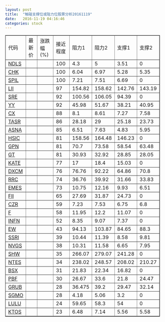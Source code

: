 ```yaml
---
layout: post
title:  "触碰支撑位或阻力位股票分析20161119"
date:   2016-11-19 04:16:46
categories: stock
---
```

<script type="text/javascript">
var stockList = []
stockList.push('gb_ndls');
stockList.push('gb_chk');
stockList.push('gb_spil');
stockList.push('gb_lii');
stockList.push('gb_sre');
stockList.push('gb_yy');
stockList.push('gb_cx');
stockList.push('gb_tasr');
stockList.push('gb_asna');
stockList.push('gb_hsic');
stockList.push('gb_gpn');
stockList.push('gb_gt');
stockList.push('gb_kate');
stockList.push('gb_dxcm');
stockList.push('gb_rrc');
stockList.push('gb_emes');
stockList.push('gb_fii');
stockList.push('gb_czr');
stockList.push('gb_f');
stockList.push('gb_infn');
stockList.push('gb_ew');
stockList.push('gb_ssri');
stockList.push('gb_nvgs');
stockList.push('gb_shw');
stockList.push('gb_ntes');
stockList.push('gb_bsx');
stockList.push('gb_pbf');
stockList.push('gb_grub');
stockList.push('gb_sgmo');
stockList.push('gb_lulu');
stockList.push('gb_ktos');
</script>
<table border="1">
 <tr>
 <td>代码</td>
 <td>最新价</td>
 <td>涨跌幅(%)</td>
 <td>接近程度</td>
 <td>阻力1</td>
 <td>阻力2</td>
 <td>支撑1</td>
 <td>支撑2</td>
</tr>
  <tr id="ndls" class="red">
  <td><a href="http://stock.finance.sina.com.cn/usstock/quotes/NDLS.html" target="_blank">NDLS</a></td><td></td><td></td><td>100</td><td>4.3</td><td>5</td><td>3.51</td><td>0</td></tr>
  <tr id="chk" class="red">
  <td><a href="http://stock.finance.sina.com.cn/usstock/quotes/CHK.html" target="_blank">CHK</a></td><td></td><td></td><td>100</td><td>6.04</td><td>6.97</td><td>5.28</td><td>5.35</td></tr>
  <tr id="spil" class="red">
  <td><a href="http://stock.finance.sina.com.cn/usstock/quotes/SPIL.html" target="_blank">SPIL</a></td><td></td><td></td><td>100</td><td>7.21</td><td>7.51</td><td>6.69</td><td>0</td></tr>
  <tr id="lii" class="red">
  <td><a href="http://stock.finance.sina.com.cn/usstock/quotes/LII.html" target="_blank">LII</a></td><td></td><td></td><td>97</td><td>154.82</td><td>158.62</td><td>142.76</td><td>143.19</td></tr>
  <tr id="sre" class="red">
  <td><a href="http://stock.finance.sina.com.cn/usstock/quotes/SRE.html" target="_blank">SRE</a></td><td></td><td></td><td>92</td><td>100.56</td><td>106.05</td><td>94.39</td><td>0</td></tr>
  <tr id="yy" class="red">
  <td><a href="http://stock.finance.sina.com.cn/usstock/quotes/YY.html" target="_blank">YY</a></td><td></td><td></td><td>92</td><td>45.98</td><td>51.67</td><td>38.21</td><td>40.95</td></tr>
  <tr id="cx" class="red">
  <td><a href="http://stock.finance.sina.com.cn/usstock/quotes/CX.html" target="_blank">CX</a></td><td></td><td></td><td>88</td><td>8.1</td><td>8.61</td><td>7.27</td><td>7.58</td></tr>
  <tr id="tasr" class="red">
  <td><a href="http://stock.finance.sina.com.cn/usstock/quotes/TASR.html" target="_blank">TASR</a></td><td></td><td></td><td>86</td><td>28.18</td><td>29</td><td>25.18</td><td>23.73</td></tr>
  <tr id="asna" class="red">
  <td><a href="http://stock.finance.sina.com.cn/usstock/quotes/ASNA.html" target="_blank">ASNA</a></td><td></td><td></td><td>85</td><td>6.51</td><td>7.63</td><td>4.83</td><td>5.95</td></tr>
  <tr id="hsic" class="red">
  <td><a href="http://stock.finance.sina.com.cn/usstock/quotes/HSIC.html" target="_blank">HSIC</a></td><td></td><td></td><td>81</td><td>158.56</td><td>164.48</td><td>146.23</td><td>0</td></tr>
  <tr id="gpn" class="green">
  <td><a href="http://stock.finance.sina.com.cn/usstock/quotes/GPN.html" target="_blank">GPN</a></td><td></td><td></td><td>81</td><td>70.7</td><td>73.58</td><td>58.54</td><td>63.48</td></tr>
  <tr id="gt" class="red">
  <td><a href="http://stock.finance.sina.com.cn/usstock/quotes/GT.html" target="_blank">GT</a></td><td></td><td></td><td>81</td><td>30.93</td><td>32.92</td><td>28.85</td><td>28.05</td></tr>
  <tr id="kate" class="red">
  <td><a href="http://stock.finance.sina.com.cn/usstock/quotes/KATE.html" target="_blank">KATE</a></td><td></td><td></td><td>77</td><td>17</td><td>18.4</td><td>15.03</td><td>0</td></tr>
  <tr id="dxcm" class="green">
  <td><a href="http://stock.finance.sina.com.cn/usstock/quotes/DXCM.html" target="_blank">DXCM</a></td><td></td><td></td><td>76</td><td>76.76</td><td>92.22</td><td>64.86</td><td>70.8</td></tr>
  <tr id="rrc" class="green">
  <td><a href="http://stock.finance.sina.com.cn/usstock/quotes/RRC.html" target="_blank">RRC</a></td><td></td><td></td><td>74</td><td>36.76</td><td>39.92</td><td>31.66</td><td>33.83</td></tr>
  <tr id="emes" class="red">
  <td><a href="http://stock.finance.sina.com.cn/usstock/quotes/EMES.html" target="_blank">EMES</a></td><td></td><td></td><td>73</td><td>10.75</td><td>12.16</td><td>9.93</td><td>6.51</td></tr>
  <tr id="fii" class="red">
  <td><a href="http://stock.finance.sina.com.cn/usstock/quotes/FII.html" target="_blank">FII</a></td><td></td><td></td><td>65</td><td>27.69</td><td>31.87</td><td>24.73</td><td>0</td></tr>
  <tr id="czr" class="red">
  <td><a href="http://stock.finance.sina.com.cn/usstock/quotes/CZR.html" target="_blank">CZR</a></td><td></td><td></td><td>59</td><td>7.23</td><td>7.53</td><td>6.75</td><td>6.8</td></tr>
  <tr id="f" class="red">
  <td><a href="http://stock.finance.sina.com.cn/usstock/quotes/F.html" target="_blank">F</a></td><td></td><td></td><td>58</td><td>11.95</td><td>12.2</td><td>11.07</td><td>0</td></tr>
  <tr id="infn" class="red">
  <td><a href="http://stock.finance.sina.com.cn/usstock/quotes/INFN.html" target="_blank">INFN</a></td><td></td><td></td><td>52</td><td>8.35</td><td>9.07</td><td>7.37</td><td>0</td></tr>
  <tr id="ew" class="green">
  <td><a href="http://stock.finance.sina.com.cn/usstock/quotes/EW.html" target="_blank">EW</a></td><td></td><td></td><td>43</td><td>94.13</td><td>103.87</td><td>84.65</td><td>88.3</td></tr>
  <tr id="ssri" class="green">
  <td><a href="http://stock.finance.sina.com.cn/usstock/quotes/SSRI.html" target="_blank">SSRI</a></td><td></td><td></td><td>39</td><td>10.44</td><td>11.39</td><td>8.58</td><td>9.81</td></tr>
  <tr id="nvgs" class="green">
  <td><a href="http://stock.finance.sina.com.cn/usstock/quotes/NVGS.html" target="_blank">NVGS</a></td><td></td><td></td><td>38</td><td>10.31</td><td>11.58</td><td>6.65</td><td>7.95</td></tr>
  <tr id="shw" class="red">
  <td><a href="http://stock.finance.sina.com.cn/usstock/quotes/SHW.html" target="_blank">SHW</a></td><td></td><td></td><td>35</td><td>266.07</td><td>279.07</td><td>241.28</td><td>0</td></tr>
  <tr id="ntes" class="red">
  <td><a href="http://stock.finance.sina.com.cn/usstock/quotes/NTES.html" target="_blank">NTES</a></td><td></td><td></td><td>34</td><td>238.02</td><td>248.57</td><td>208.02</td><td>210.27</td></tr>
  <tr id="bsx" class="red">
  <td><a href="http://stock.finance.sina.com.cn/usstock/quotes/BSX.html" target="_blank">BSX</a></td><td></td><td></td><td>31</td><td>21.83</td><td>22.34</td><td>16.82</td><td>0</td></tr>
  <tr id="pbf" class="green">
  <td><a href="http://stock.finance.sina.com.cn/usstock/quotes/PBF.html" target="_blank">PBF</a></td><td></td><td></td><td>30</td><td>26.67</td><td>33.6</td><td>21.8</td><td>24.47</td></tr>
  <tr id="grub" class="green">
  <td><a href="http://stock.finance.sina.com.cn/usstock/quotes/GRUB.html" target="_blank">GRUB</a></td><td></td><td></td><td>28</td><td>36.475</td><td>39.2</td><td>29.47</td><td>32.14</td></tr>
  <tr id="sgmo" class="red">
  <td><a href="http://stock.finance.sina.com.cn/usstock/quotes/SGMO.html" target="_blank">SGMO</a></td><td></td><td></td><td>28</td><td>4.18</td><td>5.06</td><td>3.2</td><td>0</td></tr>
  <tr id="lulu" class="red">
  <td><a href="http://stock.finance.sina.com.cn/usstock/quotes/LULU.html" target="_blank">LULU</a></td><td></td><td></td><td>24</td><td>59.65</td><td>58.3</td><td>54</td><td>0</td></tr>
  <tr id="ktos" class="red">
  <td><a href="http://stock.finance.sina.com.cn/usstock/quotes/KTOS.html" target="_blank">KTOS</a></td><td></td><td></td><td>23</td><td>6.48</td><td>7.14</td><td>5.56</td><td>5.58</td></tr>
</table>
